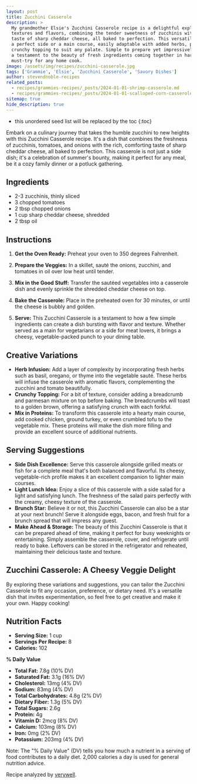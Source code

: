 ```yaml
---
layout: post
title: Zucchini Casserole
description: >
  My grandmother Elsie's Zucchini Casserole recipe is a delightful exploration of
  textures and flavors, combining the tender sweetness of zucchinis with the robust
  taste of sharp cheddar cheese, all baked to perfection. This versatile dish serves as
  a perfect side or a main course, easily adaptable with added herbs, proteins, or a
  crunchy topping to suit any palate. Simple to prepare yet impressively delicious, it's
  a testament to the beauty of fresh ingredients coming together in harmony, making it a
  must-try for any home cook.
image: /assets/img/recipes/zucchini-casserole.jpg
tags: ['Grammie', 'Elsie', 'Zucchini Casserole', 'Savory Dishes']
author: stevendnoble-recipes
related_posts:
  - recipes/grammies-recipes/_posts/2024-01-01-shrimp-casserole.md
  - recipes/grammies-recipes/_posts/2024-01-01-scalloped-corn-casserole.md
sitemap: true
hide_description: true
---
```


* this unordered seed list will be replaced by the toc
{:toc}

Embark on a culinary journey that takes the humble zucchini to new heights with this Zucchini Casserole recipe. It's a dish that combines the freshness of zucchinis, tomatoes, and onions with the rich, comforting taste of sharp cheddar cheese, all baked to perfection. This casserole is not just a side dish; it's a celebration of summer's bounty, making it perfect for any meal, be it a cozy family dinner or a potluck gathering.

## Ingredients

* 2-3 zucchinis, thinly sliced
* 3 chopped tomatoes
* 2 tbsp chopped onions
* 1 cup sharp cheddar cheese, shredded
* 2 tbsp oil

## Instructions

1. **Get the Oven Ready:** Preheat your oven to 350 degrees Fahrenheit.

2. **Prepare the Veggies:** In a skillet, sauté the onions, zucchini, and tomatoes in oil over low heat until tender.

3. **Mix in the Good Stuff:** Transfer the sautéed vegetables into a casserole dish and evenly sprinkle the shredded cheddar cheese on top.

4. **Bake the Casserole:** Place in the preheated oven for 30 minutes, or until the cheese is bubbly and golden.

5. **Serve:** This Zucchini Casserole is a testament to how a few simple ingredients can create a dish bursting with flavor and texture. Whether served as a main for vegetarians or a side for meat lovers, it brings a cheesy, vegetable-packed punch to your dining table.

## Creative Variations

* **Herb Infusion:** Add a layer of complexity by incorporating fresh herbs such as basil, oregano, or thyme into the vegetable sauté. These herbs will infuse the casserole with aromatic flavors, complementing the zucchini and tomato beautifully.
* **Crunchy Topping:** For a bit of texture, consider adding a breadcrumb and parmesan mixture on top before baking. The breadcrumbs will toast to a golden brown, offering a satisfying crunch with each forkful.
* **Mix in Proteins:** To transform this casserole into a hearty main course, add cooked chicken, ground turkey, or even crumbled tofu to the vegetable mix. These proteins will make the dish more filling and provide an excellent source of additional nutrients.

## Serving Suggestions

* **Side Dish Excellence:** Serve this casserole alongside grilled meats or fish for a complete meal that's both balanced and flavorful. Its cheesy, vegetable-rich profile makes it an excellent companion to lighter main courses.
* **Light Lunch Idea:** Enjoy a slice of this casserole with a side salad for a light and satisfying lunch. The freshness of the salad pairs perfectly with the creamy, cheesy texture of the casserole.
* **Brunch Star:** Believe it or not, this Zucchini Casserole can also be a star at your next brunch! Serve it alongside eggs, bacon, and fresh fruit for a brunch spread that will impress any guest.
* **Make Ahead & Storage:**
The beauty of this Zucchini Casserole is that it can be prepared ahead of time, making it perfect for busy weeknights or entertaining. Simply assemble the casserole, cover, and refrigerate until ready to bake. Leftovers can be stored in the refrigerator and reheated, maintaining their delicious taste and texture.

## Zucchini Casserole: A Cheesy Veggie Delight

By exploring these variations and suggestions, you can tailor the Zucchini Casserole to fit any occasion, preference, or dietary need. It's a versatile dish that invites experimentation, so feel free to get creative and make it your own. Happy cooking!

## Nutrition Facts

* **Serving Size:** 1 cup
* **Servings Per Recipe:** 8
* **Calories:** 102

**% Daily Value**

* **Total Fat:** 7.8g (10% DV)
* **Saturated Fat:** 3.1g (16% DV)
* **Cholesterol:** 13mg (4% DV)
* **Sodium:** 83mg (4% DV)
* **Total Carbohydrates:** 4.8g (2% DV)
* **Dietary Fiber:** 1.3g (5% DV)
* **Total Sugars:** 2.6g
* **Protein:** 4g
* **Vitamin D:** 2mcg (8% DV)
* **Calcium:** 103mg (8% DV)
* **Iron:** 0mg (2% DV)
* **Potassium:** 203mg (4% DV)

Note: The "% Daily Value" (DV) tells you how much a nutrient in a serving of food contributes to a daily diet. 2,000 calories a day is used for general nutrition advice.

Recipe analyzed by <a href="https://www.verywellfit.com/recipe-nutrition-analyzer-4157076" target="_blank">verywell</a>.

<script type="application/ld+json">
{
  "@context": "http://schema.org",
  "@type": "Recipe",
  "name": "Zucchini Casserole",
  "image": "zucchini-casserole.jpg",
  "author": {
    "@type": "Person",
    "name": "Steven D Noble"
  },
  "description": "A delicious casserole combining the freshness of zucchinis, tomatoes, and onions with the comforting taste of sharp cheddar cheese.",
  "recipeYield": "8 servings",
  "recipeIngredient": [
    "2-3 zucchinis, thinly sliced",
    "3 chopped tomatoes",
    "2 tbsp chopped onions",
    "1 cup sharp cheddar cheese, shredded",
    "2 tbsp oil"
  ],
  "recipeInstructions": [
    "Preheat oven to 350 degrees Fahrenheit.",
    "Sauté onions, zucchini, and tomatoes in oil over low heat until tender.",
    "Pour into casserole dish, sprinkle with cheese, and bake for 30 minutes."
  ],
  "nutrition": {
    "@type": "NutritionInformation",
    "servingSize": "1 cup",
    "calories": "102 kcal",
    "fatContent": "7.8 g",
    "saturatedFatContent": "3.1 g",
    "cholesterolContent": "13 mg",
    "sodiumContent": "83 mg",
    "carbohydrateContent": "4.8 g",
    "fiberContent": "1.3 g",
    "sugarContent": "2.6 g",
    "proteinContent": "4 g"
  }
}
</script>
